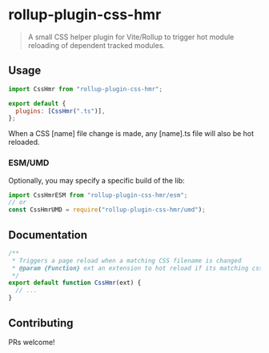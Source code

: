 # rollup-plugin-css-hmr

> A small CSS helper plugin for Vite/Rollup to trigger hot module reloading of dependent tracked modules.

## Usage

```js
import CssHmr from "rollup-plugin-css-hmr";

export default {
  plugins: [CssHmr(".ts")],
};
```

When a CSS [name] file change is made, any [name].ts file will also be hot reloaded.

### ESM/UMD

Optionally, you may specify a specific build of the lib:

```js
import CssHmrESM from "rollup-plugin-css-hmr/esm";
// or
const CssHmrUMD = require("rollup-plugin-css-hmr/umd");
```

## Documentation

```js
/**
 * Triggers a page reload when a matching CSS filename is changed
 * @param {Function} ext an extension to hot reload if its matching css changes
 */
export default function CssHmr(ext) {
  // ...
}
```

## Contributing

PRs welcome!
